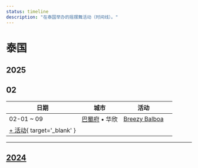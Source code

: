 ```yaml
---
status: timeline
description: "在泰国举办的摇摆舞活动（时间线）。"
---
```


# 泰国

## 2025

## 02

| 日期 | 城市 | 活动 | |
| --- | --- | --- | --- |
| 02-01 ~ 09 | [巴蜀府](by_city.md#prachuap-khiri-khan) • 华欣 | [Breezy Balboa](breezy-balboa-2025.md) |  |
| [+ 活动](https://github.com/swingdance/events/issues/new?assignees=&labels=add+event&projects=&template=02-add_entity.yml&title=%5B2025%2Fth%5D%20%3CName%3E&region=th&province=&city=&org_id=&date_starts=2025-02-&date_ends=2025-02-){ target='_blank' }

---

## [2024](2024.md)
